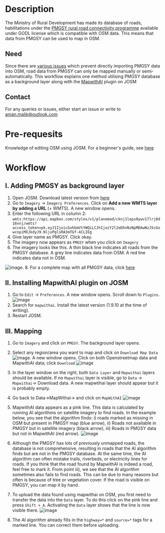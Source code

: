 # Description
The Ministry of Rural Development has made its database of roads, habilitations under the [PMGSY rural road connectivity programme](https://pmgsy.nic.in/) available under GODL license which is compatible with OSM data. This means that data from PMGSY can be used to map in OSM.

## Need
Since there are [various issues](https://github.com/datameet/pmgsy-geosadak/issues/14) which prevent directly importing PMGSY data into OSM, road data from PMGSY can only be mapped manually or semi-automatically. This workflow explains one method utilising PMGSY database as a background layer along with the [MapwithAI](Mapwith.ai/) plugin on JOSM

## Contact
For any queries or issues, either start an issue or write to aman.malik@outlook.com

# Pre-requesits
Knowledge of editing OSM using JOSM. For a beginner's guide, see [here](https://learnosm.org/en/josm/)

# Workflow
## I. Adding PMGSY as background layer
1. Open JOSM. Download latest version from [here](https://josm.openstreetmap.de/)
2. Go to `Imagery` -> `Imagery Preferences`. Click on **Add a new WMTS layer by adding a URL** (+ WMTS). A new window opens.
3. Enter the following URL in column 2: `wmts:https://api.mapbox.com/styles/v1/planemad/cknj1leps0ywv17lrj8d16vnj/wmts?access_token=pk.eyJ1IjoicGxhbmVtYWQiLCJhIjoiY2l2eDhnNzNpMDAwNzJ5cGowcnpiMXJkdyJ9.NljuPglsRA3mTGf-4CLIEg`
4. Give layer name as PMGSY. Click okay.
5. The imagery now appears as `PMGSY` when you click on `Imagery`
6. The imagery looks like this. A thin black line indicates all roads from the PMGSY database. A grey line indicates data from OSM. A red line indicates data not in OSM.  

![image](https://user-images.githubusercontent.com/43343789/165785056-0920cc67-85b6-4e51-8a63-e593643c06b3.png). 
8. For a complete map with all PMGSY data, click [here](https://projects.datameet.org/pmgsy-geosadak/map.html#12.15/31.94553/77.14099/-28.8)


## II. Installing MapwithAI plugin on JOSM
1. Go to `Edit` -> `Preferences`. A new window opens. Scroll down to `Plugins`.  ![image](https://user-images.githubusercontent.com/43343789/165784364-7892d249-fc40-4647-a48f-d6aaa19dffb4.png)
2. Search for `mapwithai`. Install the latest version (1.9.10 at the time of writing).
3. Restart JOSM. 

## III. Mapping 
1. Go to `Imagery` and click on `PMGSY`. The background layer opens.
2. Select any region/area you want to map and click on `Download Map Data`![image](https://user-images.githubusercontent.com/43343789/165787718-8c33276d-73e6-4f86-8267-e2d29661db12.png). A new window opens. Click on both Openstreetmap data and MapwithAI data; click `Download` 
![image](https://user-images.githubusercontent.com/43343789/165788879-606d6780-f849-4650-b36e-30215d968c99.png)

3. In the layer window on the right, both `Data Layer` and `Mapwithai` layers should be available. If no `Mapwithai` layer is visible, go to `Data` -> `Mapwithai`-> Download data. A new mapwtihai layer should appear but it is probably empty. 

5. Go back to Data->MapWithai-> and click on `MapWithAI`
![image](https://user-images.githubusercontent.com/43343789/165790313-473ce112-7957-4809-a670-21d5bbe30ccb.png)

6. MapwithAI data appears as a pink line. This data is calculated by running AI algorithms on satellite imagery to find roads. In the example below, you see that the algorithm finds: i) roads marked as missing in OSM but present in PMGSY map (blue arrow), ii) Roads not available in PMGSY but in satellite imagery (black arrow), iii) Roads in PMGSY data but not in MapwithAI (red arrow).
![image](https://user-images.githubusercontent.com/43343789/165791587-d19deea5-1479-42da-aa70-69561d4355ae.png)

7. Although the PMGSY has lots of previously unmapped roads, the database is not comprehensive, resulting in roads that the AI algorithm finds but are not in the PMGSY database. At the same time, the AI algorithm can often mistake trails, riverbeds, or electricity lines for roads. If you think that the road found by MapwithAI is indeed a road, feel free to mark it. From point iii), we see that the AI algorithm sometimes also fails to find roads. This can be due to many reasons but often is because of tree or vegetation cover. If the road is visible on PMGSY, you can map it by hand.

7. To upload the data found using mapwithai on OSM, you first need to transfer the data into the `Data` layer. To do this click on the pink line and press `Shift + A`. Activating the `Data` layer shows that the line is now visible there.
![image](https://user-images.githubusercontent.com/43343789/165795600-6b28da5c-6b28-49d2-8fb2-22a496c52b5c.png)

8. The AI algorithm already fills in the `highway=*` and `source=*` tags for a marked line. You can correct them before uploading.





